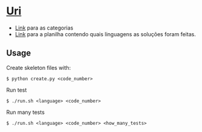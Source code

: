 # [Uri](https://www.urionlinejudge.com.br/)

- [Link][category] para as categorias
- [Link][spreadsheets] para a planilha contendo quais linguagens as soluções foram feitas.

[category]: https://www.urionlinejudge.com.br/judge/pt/categories
[spreadsheets]: https://docs.google.com/spreadsheets/d/1EME7zjPQr1L0o6WrO9wZL-kZPfbW6n42cNUb5FaOQkI/edit

## Usage

Create skeleton files with:

```
$ python create.py <code_number>
```

Run test

```
$ ./run.sh <language> <code_number>
```

Run many tests

```
$ ./run.sh <language> <code_number> <how_many_tests>
```